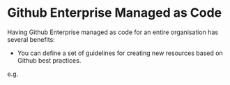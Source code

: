 # Github Enterprise Managed as Code

Having Github Enterprise managed as code for an entire organisation has several benefits:

* You can define a set of guidelines for creating new resources based on Github best practices.

e.g. 
